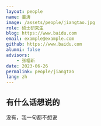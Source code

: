 ```yaml
---
layout: people
name: 姜涛
image: /assets/people/jiangtao.jpg
role: 硕士研究生
blog: https://www.baidu.com
email: example@example.com
github: https://www.baidu.com
alumni: false
advisors:
    - 张福新
date: 2023-06-26
permalink: people/jiangtao
lang: zh
---
```


## 有什么话想说的

没有，我一句都不想说